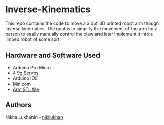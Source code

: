 # Inverse-Kinematics
This repo contains the code to move a 3 dof 3D printed robot arm though inverse kinematics. The goal is to simplify the movement of the arm for a person to easily manually control the claw and later implement it into a limbed robot of some sort.
## Hardware and Software Used
- Arduino Pro Micro
- 4 9g Servos
- Arduino IDE
- Minicom
- [Arm STL file](https://www.thingiverse.com/thing:1015238)
## Authors
Nikita Lukhanin - [nikilukhan](https://github.com/nikilukhan)

